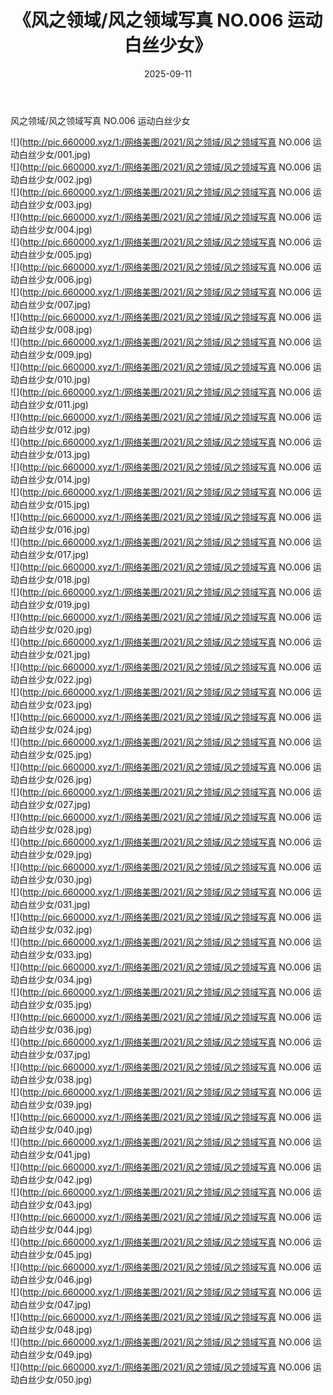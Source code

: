 ﻿---
layout: post
title:  《风之领域/风之领域写真 NO.006 运动白丝少女》
date:   2025-09-11
img: http://pic.660000.xyz/1:/网络美图/2021/风之领域/风之领域写真 NO.006 运动白丝少女/000.jpg
categories: [美女, 清纯, 唯美]
---

风之领域/风之领域写真 NO.006 运动白丝少女

 ![](http://pic.660000.xyz/1:/网络美图/2021/风之领域/风之领域写真 NO.006 运动白丝少女/001.jpg) <br>![](http://pic.660000.xyz/1:/网络美图/2021/风之领域/风之领域写真 NO.006 运动白丝少女/002.jpg) <br>![](http://pic.660000.xyz/1:/网络美图/2021/风之领域/风之领域写真 NO.006 运动白丝少女/003.jpg) <br>![](http://pic.660000.xyz/1:/网络美图/2021/风之领域/风之领域写真 NO.006 运动白丝少女/004.jpg) <br>![](http://pic.660000.xyz/1:/网络美图/2021/风之领域/风之领域写真 NO.006 运动白丝少女/005.jpg) <br>![](http://pic.660000.xyz/1:/网络美图/2021/风之领域/风之领域写真 NO.006 运动白丝少女/006.jpg) <br>![](http://pic.660000.xyz/1:/网络美图/2021/风之领域/风之领域写真 NO.006 运动白丝少女/007.jpg) <br>![](http://pic.660000.xyz/1:/网络美图/2021/风之领域/风之领域写真 NO.006 运动白丝少女/008.jpg) <br>![](http://pic.660000.xyz/1:/网络美图/2021/风之领域/风之领域写真 NO.006 运动白丝少女/009.jpg) <br>![](http://pic.660000.xyz/1:/网络美图/2021/风之领域/风之领域写真 NO.006 运动白丝少女/010.jpg) <br>![](http://pic.660000.xyz/1:/网络美图/2021/风之领域/风之领域写真 NO.006 运动白丝少女/011.jpg) <br>![](http://pic.660000.xyz/1:/网络美图/2021/风之领域/风之领域写真 NO.006 运动白丝少女/012.jpg) <br>![](http://pic.660000.xyz/1:/网络美图/2021/风之领域/风之领域写真 NO.006 运动白丝少女/013.jpg) <br>![](http://pic.660000.xyz/1:/网络美图/2021/风之领域/风之领域写真 NO.006 运动白丝少女/014.jpg) <br>![](http://pic.660000.xyz/1:/网络美图/2021/风之领域/风之领域写真 NO.006 运动白丝少女/015.jpg) <br>![](http://pic.660000.xyz/1:/网络美图/2021/风之领域/风之领域写真 NO.006 运动白丝少女/016.jpg) <br>![](http://pic.660000.xyz/1:/网络美图/2021/风之领域/风之领域写真 NO.006 运动白丝少女/017.jpg) <br>![](http://pic.660000.xyz/1:/网络美图/2021/风之领域/风之领域写真 NO.006 运动白丝少女/018.jpg) <br>![](http://pic.660000.xyz/1:/网络美图/2021/风之领域/风之领域写真 NO.006 运动白丝少女/019.jpg) <br>![](http://pic.660000.xyz/1:/网络美图/2021/风之领域/风之领域写真 NO.006 运动白丝少女/020.jpg) <br>![](http://pic.660000.xyz/1:/网络美图/2021/风之领域/风之领域写真 NO.006 运动白丝少女/021.jpg) <br>![](http://pic.660000.xyz/1:/网络美图/2021/风之领域/风之领域写真 NO.006 运动白丝少女/022.jpg) <br>![](http://pic.660000.xyz/1:/网络美图/2021/风之领域/风之领域写真 NO.006 运动白丝少女/023.jpg) <br>![](http://pic.660000.xyz/1:/网络美图/2021/风之领域/风之领域写真 NO.006 运动白丝少女/024.jpg) <br>![](http://pic.660000.xyz/1:/网络美图/2021/风之领域/风之领域写真 NO.006 运动白丝少女/025.jpg) <br>![](http://pic.660000.xyz/1:/网络美图/2021/风之领域/风之领域写真 NO.006 运动白丝少女/026.jpg) <br>![](http://pic.660000.xyz/1:/网络美图/2021/风之领域/风之领域写真 NO.006 运动白丝少女/027.jpg) <br>![](http://pic.660000.xyz/1:/网络美图/2021/风之领域/风之领域写真 NO.006 运动白丝少女/028.jpg) <br>![](http://pic.660000.xyz/1:/网络美图/2021/风之领域/风之领域写真 NO.006 运动白丝少女/029.jpg) <br>![](http://pic.660000.xyz/1:/网络美图/2021/风之领域/风之领域写真 NO.006 运动白丝少女/030.jpg) <br>![](http://pic.660000.xyz/1:/网络美图/2021/风之领域/风之领域写真 NO.006 运动白丝少女/031.jpg) <br>![](http://pic.660000.xyz/1:/网络美图/2021/风之领域/风之领域写真 NO.006 运动白丝少女/032.jpg) <br>![](http://pic.660000.xyz/1:/网络美图/2021/风之领域/风之领域写真 NO.006 运动白丝少女/033.jpg) <br>![](http://pic.660000.xyz/1:/网络美图/2021/风之领域/风之领域写真 NO.006 运动白丝少女/034.jpg) <br>![](http://pic.660000.xyz/1:/网络美图/2021/风之领域/风之领域写真 NO.006 运动白丝少女/035.jpg) <br>![](http://pic.660000.xyz/1:/网络美图/2021/风之领域/风之领域写真 NO.006 运动白丝少女/036.jpg) <br>![](http://pic.660000.xyz/1:/网络美图/2021/风之领域/风之领域写真 NO.006 运动白丝少女/037.jpg) <br>![](http://pic.660000.xyz/1:/网络美图/2021/风之领域/风之领域写真 NO.006 运动白丝少女/038.jpg) <br>![](http://pic.660000.xyz/1:/网络美图/2021/风之领域/风之领域写真 NO.006 运动白丝少女/039.jpg) <br>![](http://pic.660000.xyz/1:/网络美图/2021/风之领域/风之领域写真 NO.006 运动白丝少女/040.jpg) <br>![](http://pic.660000.xyz/1:/网络美图/2021/风之领域/风之领域写真 NO.006 运动白丝少女/041.jpg) <br>![](http://pic.660000.xyz/1:/网络美图/2021/风之领域/风之领域写真 NO.006 运动白丝少女/042.jpg) <br>![](http://pic.660000.xyz/1:/网络美图/2021/风之领域/风之领域写真 NO.006 运动白丝少女/043.jpg) <br>![](http://pic.660000.xyz/1:/网络美图/2021/风之领域/风之领域写真 NO.006 运动白丝少女/044.jpg) <br>![](http://pic.660000.xyz/1:/网络美图/2021/风之领域/风之领域写真 NO.006 运动白丝少女/045.jpg) <br>![](http://pic.660000.xyz/1:/网络美图/2021/风之领域/风之领域写真 NO.006 运动白丝少女/046.jpg) <br>![](http://pic.660000.xyz/1:/网络美图/2021/风之领域/风之领域写真 NO.006 运动白丝少女/047.jpg) <br>![](http://pic.660000.xyz/1:/网络美图/2021/风之领域/风之领域写真 NO.006 运动白丝少女/048.jpg) <br>![](http://pic.660000.xyz/1:/网络美图/2021/风之领域/风之领域写真 NO.006 运动白丝少女/049.jpg) <br>![](http://pic.660000.xyz/1:/网络美图/2021/风之领域/风之领域写真 NO.006 运动白丝少女/050.jpg) <br>